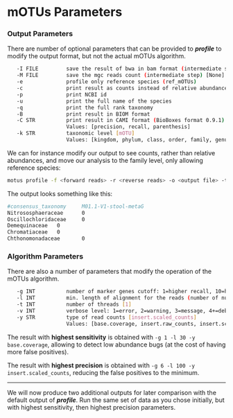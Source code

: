# mOTUs Parameters

### Output Parameters
There are number of optional parameters that can be provided to ***profile*** to modify the output format, but not the actual mOTUs algorithm.
```bash
   -I FILE         save the result of bwa in bam format (intermediate step) [None]
   -M FILE         save the mgc reads count (intermediate step) [None]
   -e              profile only reference species (ref_mOTUs)
   -c              print result as counts instead of relative abundances
   -p              print NCBI id
   -u              print the full name of the species
   -q              print the full rank taxonomy
   -B              print result in BIOM format
   -C STR          print result in CAMI format (BioBoxes format 0.9.1)
                   Values: [precision, recall, parenthesis]
   -k STR          taxonomic level [mOTU]
                   Values: [kingdom, phylum, class, order, family, genus, mOTU]
```

We can for instance modify our output to see counts, rather than relative abundances, and move our analysis to the family level, only allowing reference species:
```bash
motus profile -f <forward reads> -r <reverse reads> -o <output file> -t <no. threads> -e -c -k family
```

The output looks something like this:
```bash
#consensus_taxonomy     M01.1-V1-stool-metaG
Nitrososphaeraceae      0
Oscillochloridaceae     0
Demequinaceae   0
Chromatiaceae   0
Chthonomonadaceae       0
```

### Algorithm Parameters
There are also a number of parameters that modify the operation of the mOTUs algorithm.
```bash
   -g INT          number of marker genes cutoff: 1=higher recall, 10=higher precision [3]
   -l INT          min. length of alignment for the reads (number of nucleotides) [75]
   -t INT          number of threads [1]
   -v INT          verbose level: 1=error, 2=warning, 3=message, 4+=debugging [3]
   -y STR          type of read counts [insert.scaled_counts]
                   Values: [base.coverage, insert.raw_counts, insert.scaled_counts]
```

The result with **highest sensitivity** is obtained with `-g 1 -l 30 -y base.coverage`, allowing to detect low abundance bugs (at the cost of having more false positives).

The result with **highest precision** is obtained with `-g 6 -l 100 -y insert.scaled_counts`, reducing the false positives to the minimum.

---

We will now produce two additional outputs for later comparison with the default output of ***profile***. Run the same set of data as you chose initially, but with highest sensitivity, then highest precision parameters.
